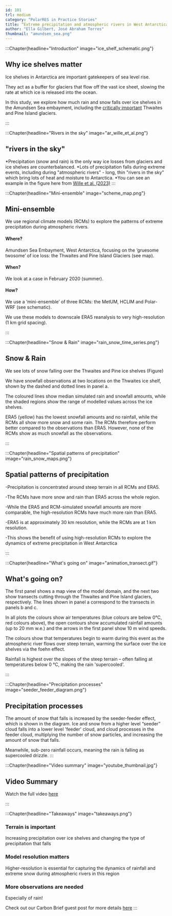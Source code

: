 ```yaml
---
id: 101
trl: medium
category: "PolarRES in Practice Stories"
title: “Extreme precipitation and atmospheric rivers in West Antarctica”
author: "Ella Gilbert, José Abraham Torres"
thumbnail: "amundsen_sea.png"
---
```


<!-- Section one -->

:::Chapter{headline="Introduction" image="ice_shelf_schematic.png"}

## Why ice shelves matter

Ice shelves in Antarctica are important gatekeepers of sea level rise.

They act as a buffer for glaciers that flow off the vast ice sheet, slowing the rate at which ice is released into the ocean. 

In this study, we explore how much rain and snow falls over ice shelves in the Amundsen Sea embayment, including the [critically important](https://www.nytimes.com/interactive/2017/10/26/climate/antarctica-glaciers-melt.html) Thwaites and Pine Island glaciers.

:::

<!-- Section two -->

:::Chapter{headline="Rivers in the sky" image="ar_wille_et_al.png"}

## "rivers in the sky"

*Precipitation (snow and rain) is the only way ice losses from glaciers and ice shelves are counterbalanced.
*Lots of precipitation falls during extreme events, including during "atmospheric rivers" - long, thin "rivers in the sky" which bring lots of heat and moisture to Antarctica. 
*You can see an example in the figure here from [Wille et al. (2023)](https://www.nature.com/articles/s43247-022-00422-9) 
:::

<!-- Section three -->

:::Chapter{headline="Mini-ensemble" image="scheme_map.png"}

## Mini-ensemble

We use regional climate models (RCMs) to explore the patterns of extreme precipitation during atmospheric rivers.

#### Where?
Amundsen Sea Embayment, West Antarctica, focusing on the ‘gruesome twosome’ of ice loss: the Thwaites and Pine Island Glaciers (see map).

#### When?
We look at a case in February 2020 (summer).

#### How?
We use a ‘mini-ensemble’ of three RCMs: the MetUM, HCLIM and Polar-WRF (see schematic).

We use these models to downscale ERA5 reanalysis to very high-resolution (1 km grid spacing).


:::

<!-- Section four -->

:::Chapter{headline="Snow & Rain" image="rain_snow_time_series.png"}

## Snow & Rain

We see lots of snow falling over the Thwaites and Pine ice shelves (Figure)

We have snowfall observations at two locations on the Thwaites ice shelf, shown by the dashed and dotted lines in panel a. 

The coloured lines show median simulated rain and snowfall amounts, while the shaded regions show the range of modelled values across the ice shelves. 

ERA5 (yellow) has the lowest snowfall amounts and no rainfall, while the RCMs all show more snow and some rain. The RCMs therefore perform better compared to the observations than ERA5. However, none of the RCMs show as much snowfall as the observations. 

:::

<!-- Section five -->

:::Chapter{headline="Spatial patterns of precipitation" image="rain_snow_maps.png"}

## Spatial patterns of precipitation

-Precipitation is concentrated around steep terrain in all RCMs and ERA5.

-The RCMs have more snow and rain than ERA5 across the whole region.

-While the ERA5 and RCM-simulated snowfall amounts are more comparable, the high-resolution RCMs have much more rain than ERA5.

-ERA5 is at approximately 30 km resolution, while the RCMs are at 1 km resolution. 

-This shows the benefit of using high-resolution RCMs to explore the dynamics of extreme precipitation in West Antarctica

:::

<!-- Section six -->

:::Chapter{headline="What's going on" image="animation_transect.gif"}
## What's going on?

The first panel shows a map view of the model domain, and the next two show transects cutting through the Thwaites and Pine Island glaciers, respectively. The lines shown in panel a correspond to the transects in panels b and c.

In all plots the colours show air temperatures (blue colours are below 0°C, red colours above), the open contours show accumulated rainfall amounts (up to 20 mm w.e.) and the arrows in the first panel show 10 m wind speeds.

The colours show that temperatures begin to warm during this event as the atmospheric river flows over steep terrain, warming the surface over the ice shelves via the foehn effect. 

Rainfall is highest over the slopes of the steep terrain – often falling at temperatures below 0 °C, making the rain 'supercooled'.

:::

<!-- Section seven -->

:::Chapter{headline="Precipitation processes" image="seeder_feeder_diagram.png"}

## Precipitation processes

The amount of snow that falls is increased by the seeder-feeder effect, which is shown in the diagram. Ice and snow from a higher level “seeder” cloud falls into a lower level 'feeder' cloud, and cloud processes in the feeder cloud, multiplying the number of snow particles, and increasing the amount of snow that falls.

Meanwhile, sub-zero rainfall occurs, meaning the rain is falling as supercooled drizzle.
:::


<!-- Section eight -->

:::Chapter{headline="Video summary" image="youtube_thumbnail.jpg"}

## Video Summary

Watch the full video [here](https://youtu.be/0-zLGu2t_e0)

:::


<!-- Section nine -->

:::Chapter{headline="Takeaways" image="takeaways.png"}

### Terrain is important

Increasing precipitation over ice shelves and changing the type of precipitation that falls

### Model resolution matters

Higher-resolution is essential for capturing the dynamics of rainfall and extreme snow during atmospheric rivers in this region

### More observations are needed

Especially of rain!

Check out our Carbon Brief guest post for more details [here](https://www.carbonbrief.org/guest-post-how-atmospheric-rivers-are-bringing-rain-to-west-antarctica/)
:::

